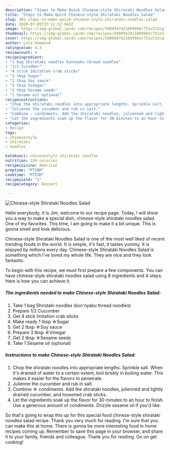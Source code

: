```yaml
---
description: "Steps to Make Quick Chinese-style Shirataki Noodles Salad"
title: "Steps to Make Quick Chinese-style Shirataki Noodles Salad"
slug: 401-steps-to-make-quick-chinese-style-shirataki-noodles-salad
date: 2020-07-05T23:11:53.842Z
image: https://img-global.cpcdn.com/recipes/5080947421609984/751x532cq70/chinese-style-shirataki-noodles-salad-recipe-main-photo.jpg
thumbnail: https://img-global.cpcdn.com/recipes/5080947421609984/751x532cq70/chinese-style-shirataki-noodles-salad-recipe-main-photo.jpg
cover: https://img-global.cpcdn.com/recipes/5080947421609984/751x532cq70/chinese-style-shirataki-noodles-salad-recipe-main-photo.jpg
author: Lola Hammond
ratingvalue: 4.3
reviewcount: 4
recipeingredient:
- "1 bag Shirataki noodles konnyaku thread noodles"
- "1/2 Cucumber"
- "4 stick Imitation crab sticks"
- "1 tbsp Sugar"
- "2 tbsp Soy sauce"
- "3 tbsp Vinegar"
- "2 tbsp Sesame seeds"
- "1 Sesame oil optional"
recipeinstructions:
- "Chop the shirataki noodles into appropriate lengths. Sprinkle salt. When it&#39;s drained of water to a certain extent, boil briskly in boiling water. This makes it easier for the flavors to penetrate."
- "Julienne the cucumber and rub in salt."
- "Combine ☆ condiments. Add the shirataki noodles, julienned and lightly drained cucumber, and loosened crab sticks."
- "Let the ingredients soak up the flavor for 30 minutes to an hour to finish. Use a generous amount of condiments. Drizzle sesame oil if you&#39;d like."
categories:
- Recipe
tags:
- chinesestyle
- shirataki
- noodles

katakunci: chinesestyle shirataki noodles 
nutrition: 226 calories
recipecuisine: American
preptime: "PT28M"
cooktime: "PT53M"
recipeyield: "2"
recipecategory: Dessert

---
```



![Chinese-style Shirataki Noodles Salad](https://img-global.cpcdn.com/recipes/5080947421609984/751x532cq70/chinese-style-shirataki-noodles-salad-recipe-main-photo.jpg)

Hello everybody, it is Jim, welcome to our recipe page. Today, I will show you a way to make a special dish, chinese-style shirataki noodles salad. One of my favorites. This time, I am going to make it a bit unique. This is gonna smell and look delicious.



Chinese-style Shirataki Noodles Salad is one of the most well liked of recent trending foods in the world. It is simple, it's fast, it tastes yummy. It is enjoyed by millions every day. Chinese-style Shirataki Noodles Salad is something which I've loved my whole life. They are nice and they look fantastic.


To begin with this recipe, we must first prepare a few components. You can have chinese-style shirataki noodles salad using 8 ingredients and 4 steps. Here is how you can achieve it.

<!--inarticleads1-->

##### The ingredients needed to make Chinese-style Shirataki Noodles Salad:

1. Take 1 bag Shirataki noodles (kon&#39;nyaku thread noodles)
1. Prepare 1/2 Cucumber
1. Get 4 stick Imitation crab sticks
1. Make ready 1 tbsp ☆Sugar
1. Get 2 tbsp ☆Soy sauce
1. Prepare 3 tbsp ☆Vinegar
1. Get 2 tbsp ☆Sesame seeds
1. Take 1 Sesame oil (optional)




<!--inarticleads2-->

##### Instructions to make Chinese-style Shirataki Noodles Salad:

1. Chop the shirataki noodles into appropriate lengths. Sprinkle salt. When it&#39;s drained of water to a certain extent, boil briskly in boiling water. This makes it easier for the flavors to penetrate.
1. Julienne the cucumber and rub in salt.
1. Combine ☆ condiments. Add the shirataki noodles, julienned and lightly drained cucumber, and loosened crab sticks.
1. Let the ingredients soak up the flavor for 30 minutes to an hour to finish. Use a generous amount of condiments. Drizzle sesame oil if you&#39;d like.




So that's going to wrap this up for this special food chinese-style shirataki noodles salad recipe. Thank you very much for reading. I'm sure that you can make this at home. There is gonna be more interesting food in home recipes coming up. Remember to save this page in your browser, and share it to your family, friends and colleague. Thank you for reading. Go on get cooking!
